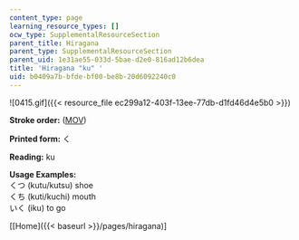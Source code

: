 ```yaml
---
content_type: page
learning_resource_types: []
ocw_type: SupplementalResourceSection
parent_title: Hiragana
parent_type: SupplementalResourceSection
parent_uid: 1e31ae55-033d-5bae-d2e0-816ad12b6dea
title: 'Hiragana "ku" '
uid: b0409a7b-bfde-bf00-be8b-20d6092240c0
---
```


![0415.gif]({{< resource_file ec299a12-403f-13ee-77db-d1fd46d4e5b0 >}})

**Stroke order:** ([MOV](http://www.archive.org/download/MITRES21F.01S10_HIRAGANA_CHARACTERS/0415.mov))

**Printed form:** く

**Reading:** ku

**Usage Examples:**  
くつ (kutu/kutsu) shoe  
くち (kuti/kuchi) mouth  
いく (iku) to go

  
\[[Home]({{< baseurl >}}/pages/hiragana)\]